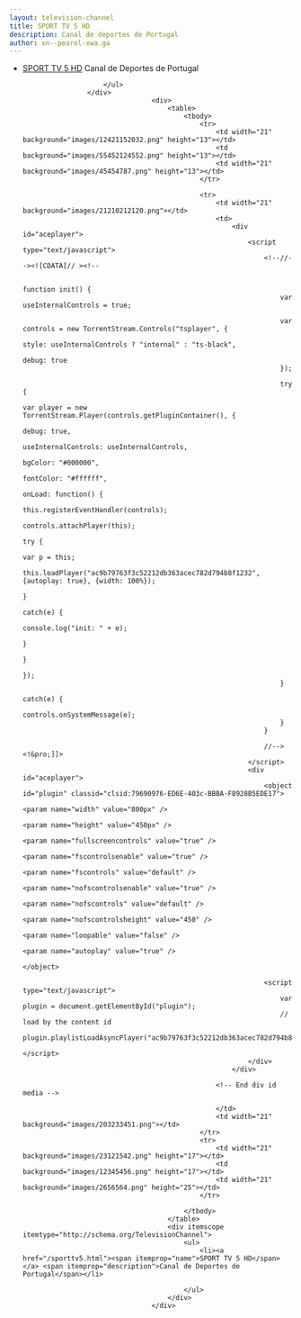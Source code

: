 ```yaml
---
layout: television-channel
title: SPORT TV 5 HD
description: Canal de deportes de Portugal
author: xn--pearol-xwa.ga
---
```

<html>
					<div itemscope itemtype="http://schema.org/TelevisionChannel">
						<ul>
							<li><a href="/sporttv5.html"><span itemprop="name">SPORT TV 5 HD</span></a> <span itemprop="description">Canal de Deportes de Portugal</span></li>
							
						</ul>
					</div>
									<div>
										<table>
											<tbody>
												<tr>
													<td width="21" background="images/12421152032.png" height="13"></td>
													<td background="images/55452124552.png" height="13"></td>
													<td width="21" background="images/45454787.png" height="13"></td>
												</tr>

												<tr>
													<td width="21" background="images/21210212120.png"></td>
													<td>
														<div id="aceplayer">
															<script type="text/javascript">
																<!--//--><![CDATA[// ><!--

																function init() {
																	var useInternalControls = true;
    
																	var controls = new TorrentStream.Controls("tsplayer", {
																		style: useInternalControls ? "internal" : "ts-black",
																		debug: true
																	});
    
																	try {
																		var player = new TorrentStream.Player(controls.getPluginContainer(), {
																			debug: true,
																			useInternalControls: useInternalControls,
																			bgColor: "#000000",
																			fontColor: "#ffffff",
																			onLoad: function() {
																				this.registerEventHandler(controls);
																				controls.attachPlayer(this);
																				try {
																					var p = this;
																					this.loadPlayer("ac9b79763f3c52212db363acec782d794b8f1232", {autoplay: true}, {width: 100%});
																				}
																				catch(e) {
																					console.log("init: " + e);
																				}
																			}
																		});
																	}
																	catch(e) {
																		controls.onSystemMessage(e);
																	}
																} 

																//--><!&pro;]]>
															</script>
															<div id="aceplayer">
																<object id="plugin" classid="clsid:79690976-ED6E-403c-BBBA-F8928B5EDE17">
																	<param name="width" value="800px" />
																	<param name="height" value="450px" />
																	<param name="fullscreencontrols" value="true" />
																	<param name="fscontrolsenable" value="true" />
																	<param name="fscontrols" value="default" />
																	<param name="nofscontrolsenable" value="true" />
																	<param name="nofscontrols" value="default" />
																	<param name="nofscontrolsheight" value="450" />
																	<param name="loopable" value="false" /> 
																	<param name="autoplay" value="true" />
																</object>
		
																<script type="text/javascript">
																	var plugin = document.getElementById("plugin");
																	// load by the content id
																	plugin.playlistLoadAsyncPlayer("ac9b79763f3c52212db363acec782d794b8f1232");
																</script>
															</div>
														</div>
														
													<!-- End div id media -->
								
													</td>
													<td width="21" background="images/203233451.png"></td>
												</tr>
												<tr>
													<td width="21" background="images/23121542.png" height="17"></td>
													<td background="images/12345456.png" height="17"></td>
													<td width="21" background="images/2656564.png" height="25"></td>
												</tr>

											</tbody>
										</table>
										<div itemscope itemtype="http://schema.org/TelevisionChannel">
											<ul>
												<li><a href="/sporttv5.html"><span itemprop="name">SPORT TV 5 HD</span></a> <span itemprop="description">Canal de Deportes de Portugal</span></li>
							
											</ul>
										</div>
									</div>
</html>